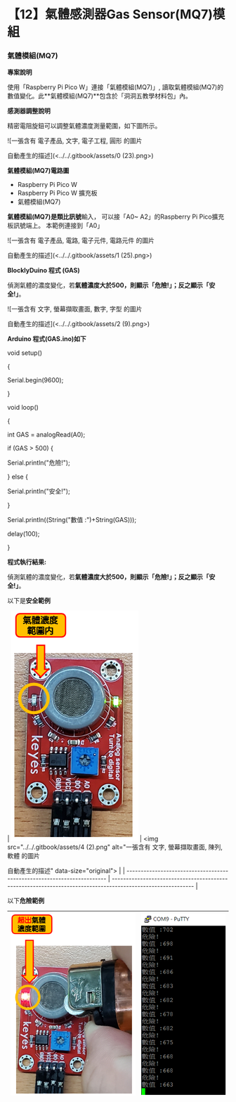 # 【12】氣體感測器Gas Sensor(MQ7)模組

### 氣體模組(MQ7) <a href="#toc124882502" id="toc124882502"></a>

**專案說明**

使用「Raspberry Pi Pico W」連接「氣體模組(MQ7)」, 讀取氣體模組(MQ7)的數值變化。此**氣體模組(MQ7)**包含於「洞洞五教學材料包」內。

**感測器調整說明**

精密電阻旋鈕可以調整氣體濃度測量範圍，如下圖所示。

![一張含有 電子產品, 文字, 電子工程, 圓形 的圖片

自動產生的描述](<../../.gitbook/assets/0 (23).png>)

**氣體模組(MQ7)電路圖**

* Raspberry Pi Pico W
* Raspberry Pi Pico W 擴充板
* 氣體模組(MQ7)

**氣體模組(MQ7)**是**類比訊號**輸入， 可以接「A0\~ A2」的Raspberry Pi Pico擴充板訊號端上。 本範例連接到「A0」

![一張含有 電子產品, 電路, 電子元件, 電路元件 的圖片

自動產生的描述](<../../.gitbook/assets/1 (25).png>)

**BlocklyDuino 程式 (GAS)**

偵測氣體的濃度變化，若**氣體濃度大於500，則顯示「危險!」；反之顯示「安全!」**。

![一張含有 文字, 螢幕擷取畫面, 數字, 字型 的圖片

自動產生的描述](<../../.gitbook/assets/2 (9).png>)

**Arduino 程式(GAS.ino)如下**

void setup()

{

Serial.begin(9600);

}

void loop()

{

int GAS = analogRead(A0);

if (GAS > 500) {

Serial.println("危險!");

} else {

Serial.println("安全!");

}

Serial.println((String("數值 :")+String(GAS)));

delay(100);

}

**程式執行結果:**

偵測氣體的濃度變化，若**氣體濃度大於500，則顯示「危險!」；反之顯示「安全!」**。

以下是**安全範例**

| <img src="../../.gitbook/assets/3 (4).png" alt="" data-size="original"> | <img src="../../.gitbook/assets/4 (2).png" alt="一張含有 文字, 螢幕擷取畫面, 陳列, 軟體 的圖片

自動產生的描述" data-size="original"> |
| ----------------------------------------------------------------------- | ----------------------------------------------------------------------------------------------------------- |

以下**危險範例**

| <img src="../../.gitbook/assets/5.png" alt="" data-size="original"> | <img src="../../.gitbook/assets/6 (1).png" alt="" data-size="original"> |
| ------------------------------------------------------------------- | ----------------------------------------------------------------------- |
